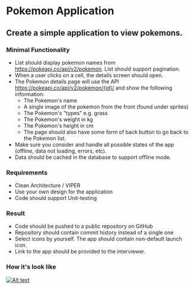 # Pokemon Application
## Create a simple application to view pokemons.

### Minimal Functionality
 - List should display pokemon names from https://pokeapi.co/api/v2/pokemon. List should support pagination.
 - When a user clicks on a cell, the details screen should open.
 - The Pokemon details page will use the API https://pokeapi.co/api/v2/pokemon/{id}/ and show the following information:
   - The Pokemon's name
   - A single image of the pokemon from the front (found under sprites)
   - The Pokemon's "types" e.g. grass
   - The Pokemon's weight in kg
   - The Pokemon's height in cm
   - The page should also have some form of back button to go back to the Pokemon list.
 - Make sure you consider and handle all possible states of the app (offline, data not loading, errors, etc).
 - Data should be cached in the database to support offline mode.
 
### Requirements
 - Clean Architecture / VIPER
 - Use your own design for the application
 - Code should support Unit-testing

### Result
 - Code should be pushed to a public repository on GitHub
 - Repository should contain commit history instead of a single one
 - Select icons by yourself. The app should contain non-default launch icon.
 - Link to the app should be provided to the interviewer.

### How it's look like
[![Alt text](https://img.youtube.com/vi/MKO28U42QqU/0.jpg)](https://www.youtube.com/watch?v=MKO28U42QqU)
